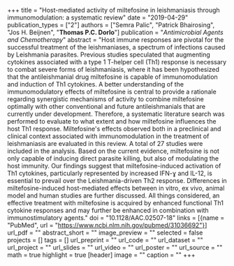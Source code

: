 +++
title = "Host-mediated activity of miltefosine in leishmaniasis through immunomodulation: a systematic review"
date = "2019-04-29"
publication_types = ["2"]
authors = ["Semra Palic", "Patrick Bhairosing", "Jos H. Beijnen", "**Thomas P.C. Dorlo**"]
publication = "_Antimicrobial Agents and Chemotherapy_"
abstract = "Host immune responses are pivotal for the successful treatment of the leishmaniases, a spectrum of infections caused by Leishmania parasites. Previous studies speculated that augmenting cytokines associated with a type 1 T-helper cell (Th1) response is necessary to combat severe forms of leishmaniasis, where it has been hypothesized that the antileishmanial drug miltefosine is capable of immunomodulation and induction of Th1 cytokines. A better understanding of the immunomodulatory effects of miltefosine is central to provide a rationale regarding synergistic mechanisms of activity to combine miltefosine optimally with other conventional and future antileishmanials that are currently under development. Therefore, a systematic literature search was performed to evaluate to what extent and how miltefosine influences the host Th1 response. Miltefosine's effects observed both in a preclinical and clinical context associated with immunomodulation in the treatment of leishmaniasis are evaluated in this review. A total of 27 studies were included in the analysis. Based on the current evidence, miltefosine is not only capable of inducing direct parasite killing, but also of modulating the host immunity. Our findings suggest that miltefosine-induced activation of Th1 cytokines, particularly represented by increased IFN-ɣ and IL-12, is essential to prevail over the Leishmania-driven Th2 response. Differences in miltefosine-induced host-mediated effects between in vitro, ex vivo, animal model and human studies are further discussed. All things considered, an effective treatment with miltefosine is acquired by enhanced functional Th1 cytokine responses and may further be enhanced in combination with immunostimulatory agents."
doi = "10.1128/AAC.02507-18"
links = [{name = "PubMed", url = "https://www.ncbi.nlm.nih.gov/pubmed/31036692"}]
url_pdf = ""
abstract_short = ""
image_preview = ""
selected = false
projects = []
tags = []
url_preprint = ""
url_code = ""
url_dataset = ""
url_project = ""
url_slides = ""
url_video = ""
url_poster = ""
url_source = ""
math = true
highlight = true
[header]
image = ""
caption = ""
+++

